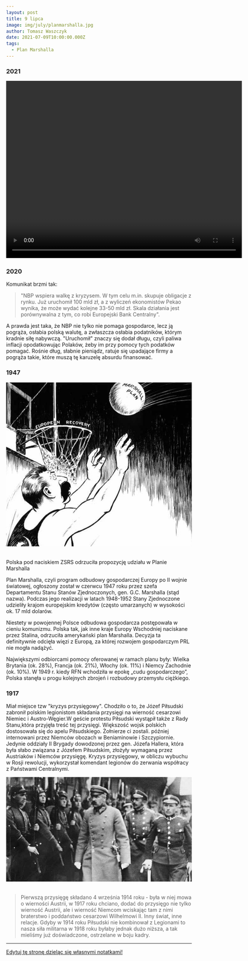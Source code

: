 ```yaml
---
layout: post
title: 9 lipca
image: img/july/planmarshalla.jpg
author: Tomasz Waszczyk
date: 2021-07-09T10:00:00.000Z
tags:
  - Plan Marshalla
---
```


### 2021

<video width="640" height="480" controls>
  <source src="./movies/july/elitapolska.mp4" type="video/mp4">
Your browser does not support the video tag.
</video>

### 2020

Komunikat brzmi tak:

> "NBP wspiera walkę z kryzysem. W tym celu m.in. skupuje obligacje z rynku. Już uruchomił 100 mld zł, a z wyliczeń ekonomistów Pekao wynika, że może wydać kolejne 33-50 mld zł. Skala działania jest porównywalna z tym, co robi Europejski Bank Centralny".

A prawda jest taka, że NBP nie tylko nie pomaga gospodarce, lecz ją pogrąża, osłabia polską walutę, a zwłaszcza osłabia podatników, którym kradnie siłę nabywczą. "Uruchomił" znaczy się dodał długu, czyli paliwa inflacji opodatkowując Polaków, żeby im przy pomocy tych podatków pomagać. Rośnie dług, słabnie pieniądz, ratuje się upadające firmy a pogrąża takie, które muszą tę karuzelę absurdu finansować.

### 1947

<img src="./img/july/planmarshalla.jpg"><br><br>

Polska pod naciskiem ZSRS odrzuciła propozycję udziału w Planie Marshalla

Plan Marshalla, czyli program odbudowy gospodarczej Europy po II wojnie światowej, ogłoszony został w czerwcu 1947 roku przez szefa Departamentu Stanu Stanów Zjednoczonych, gen. G.C. Marshalla (stąd nazwa). Podczas jego realizacji w latach 1948-1952 Stany Zjednoczone udzieliły krajom europejskim kredytów (często umarzanych) w wysokości ok. 17 mld dolarów.

Niestety w powojennej Polsce odbudowa gospodarcza postępowała w cieniu komunizmu. Polska tak, jak inne kraje Europy Wschodniej naciskane przez Stalina, odrzuciła amerykański plan Marshalla. Decyzja ta definitywnie odcięła więzi z Europą, za której rozwojem gospodarczym PRL nie mogła nadążyć.

Największymi odbiorcami pomocy oferowanej w ramach planu były: Wielka Brytania (ok. 28%), Francja (ok. 21%), Włochy (ok. 11%) i Niemcy Zachodnie (ok. 10%). W 1949 r. kiedy RFN wchodziła w epokę „cudu gospodarczego”, Polska stanęła u progu kolejnych zbrojeń i rozbudowy przemysłu ciężkiego.

### 1917

Miał miejsce tzw "kryzys przysięgowy".
Chodziło o to, że Józef Piłsudski zabronił polskim legionistom składania przysięgi na wierność cesarzowi Niemiec i Austro-Węgier.W geście protestu Piłsudski wystąpił także z Rady Stanu,która przyjęła treść tej przysięgi. Większość wojsk polskich dostosowała się do apelu Piłsudskiego. Żołnierze ci zostali. później internowani przez Niemców obozach w Beniaminowie i Szczypiornie. Jedynie oddziały II Brygady dowodzonej przez gen. Józefa Hallera, która była słabo związana z Józefem Piłsudskim, złożyły wymaganą przez Austriaków i Niemców przysięgę.
Kryzys przysięgowy, w obliczu wybuchu w Rosji rewolucji, wykorzystał komendant legionów do zerwania współracy z Państwami Centralnymi.

<img src="./img/july/kryzysprzysiegowy.jpg"><br><br>

> Pierwszą przysięgę składano 4 września 1914 roku - była w niej mowa o wierności Austrii, w 1917 roku chciano, dodać do przysięgo nie tylko wierność Austrii, ale i wierność Niemcom wciskając tam z nimi braterstwo i poddaństwo cesarzowi Wilhelmowi II. Inny świat, inne relacje. Gdyby w 1914 roku Piłsudski nie kombinował z Legionami to nasza siła militarna w 1918 roku byłaby jednak dużo niższa, a tak mieliśmy już doświadczone, ostrzelane w boju kadry.

---

<a href="https://github.com/TomaszWaszczyk/historia.waszczyk.com/edit/master/src/content/july-9.md" target="_blank">Edytuj tę stronę dzieląc się własnymi notatkami!</a>
